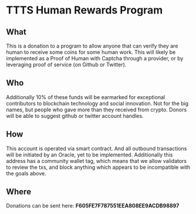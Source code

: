 # TTTS Human Rewards Program
## What




This is a donation to a program to allow anyone that can verify they are human to receive some coins for some human work. This will likely be implemented as a Proof of Human with Captcha through a provider, or by leveraging proof of service (on Github or Twitter).




## Who




Additionally 10% of these funds will be earmarked for exceptional contributors to blockchain technology and social innovation. Not for the big names, but people who gave more than they received from crypto. Donors will be able to suggest github or twitter account handles.




## How




This account is operated via smart contract. And all outbound transactions will be initiated by an Oracle, yet to be implemented. Additionally this address has a community wallet tag, which means that we allow validators to review the txs, and block anything which appears to be incompatible with the goals above.




## Where




Donations can be sent here: **F605FE7F787551EEA808EE9ACDB98897**
